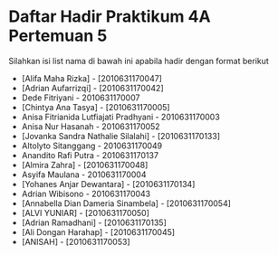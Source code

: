 # Daftar Hadir Praktikum 4A Pertemuan 5
Silahkan isi list nama di bawah ini apabila hadir dengan format berikut

- [Alifa Maha Rizka] - [2010631170047]
- [Adrian Aufarrizqi] - [2010631170042]
- Dede Fitriyani - 2010631170007
- [Chintya Ana Tasya] - [2010631170005]
- Anisa Fitrianida Lutfiajati Pradhyani - 2010631170003
- Anisa Nur Hasanah - 2010631170052
- [Jovanka Sandra Nathalie Silalahi] - [2010631170133]
- Altolyto Sitanggang - 2010631170049
- Anandito Rafi Putra - 2010631170137
- [Almira Zahra] - [2010631170048]
- Asyifa Maulana - 2010631170004
- [Yohanes Anjar Dewantara] - [2010631170134]
- Adrian Wibisono - 2010631170043
- [Annabella Dian Dameria Sinambela] - [2010631170054] 
- [ALVI YUNIAR] - [2010631170050]
- [Adrian Ramadhani] - [2010631170135]
- [Ali Dongan Harahap] - [2010631170045]
- [ANISAH] - [2010631170053]

